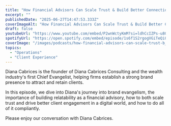 ```yaml
---
title: "How Financial Advisors Can Scale Trust & Build Better Connections with Diana Cabrices"
excerpt: ""
publishedDate: "2025-06-27T14:47:53.333Z"
coverImageAlt: "How Financial Advisors Can Scale Trust & Build Better Connections with Diana Cabrices"
draft: false
youtubeUrl: "https://www.youtube.com/embed/P2wnWctyKmM?si=ldhCcIZPs-u8GfWB"
spotifyUrl: "https://open.spotify.com/embed/episode/1s6f1S2rgogVGiTeQi05Np"
coverImage: "/images/podcasts/how-financial-advisors-can-scale-trust-b__66967a883a8b854aee76d9d9_TIP_20-_20Diana_20Cabrice.png"
topics:
  - "Operations"
  - "Client Experience"
---
```

<p id="">Diana Cabrices is the founder of Diana Cabrices Consulting and the wealth industry's first Chief Evangelist, helping firms establish a strong brand presence to attract and retain clients.</p><p id="">In this episode, we dive into Diana's journey into brand evangelism, the importance of building relatability as a financial advisory, how to both scale trust and drive better client engagement in a digital world, and how to do all of it compliantly.</p><p id="">Please enjoy our conversation with Diana Cabrices.</p>
